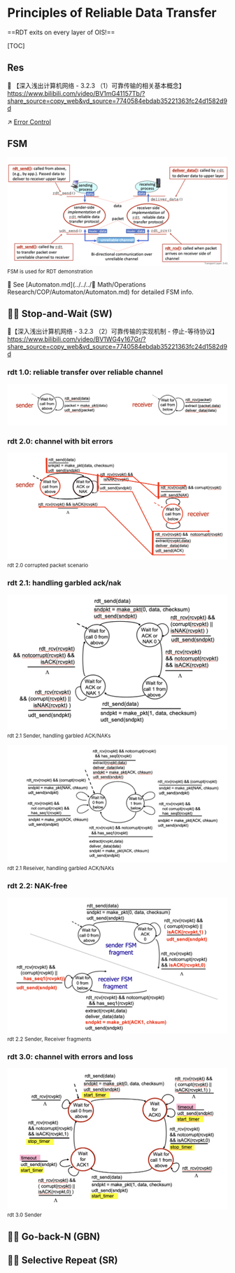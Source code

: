 # Principles of Reliable Data Transfer

==RDT exits on every layer of OIS!==



[TOC]



## Res
🔗 【深入浅出计算机网络 - 3.2.3 （1）可靠传输的相关基本概念】 https://www.bilibili.com/video/BV1mG41157Tb/?share_source=copy_web&vd_source=7740584ebdab35221363fc24d1582d9d

↗ [Error Control](../Error%20Control/Error%20Control.md)



## FSM
![](../../../../../Assets/Pics/Screenshot%202022-11-13%20at%2010.38.37%20AM.png)
<small>FSM is used for RDT demonstration</small>

🙈 See [Automaton.md](../../../🧮 Math/Operations Research/COP/Automaton/Automaton.md) for detailed FSM info.



## 🚴‍♀️ Stop-and-Wait (SW)
🔗【深入浅出计算机网络 - 3.2.3 （2）可靠传输的实现机制 - 停止-等待协议】 https://www.bilibili.com/video/BV1WG4y167Gr/?share_source=copy_web&vd_source=7740584ebdab35221363fc24d1582d9d


### rdt 1.0: reliable transfer over reliable channel
![](../../../../../Assets/Pics/Screenshot%202022-11-20%20at%2010.27.32%20AM.png)


### rdt 2.0: channel with bit errors
![](../../../../../Assets/Pics/Screenshot%202022-11-20%20at%2010.29.42%20AM.png)
<small>rdt 2.0 corrupted packet scenario</small>


### rdt 2.1: handling garbled ack/nak
![](../../../../../Assets/Pics/Screenshot%202022-11-20%20at%2010.30.10%20AM.png)
<small>rdt 2.1 Sender, handling garbled ACK/NAKs</small>

![](../../../../../Assets/Pics/Screenshot%202022-11-20%20at%2010.30.20%20AM.png)
<small>rdt 2.1 Reseiver, handling garbled ACK/NAKs</small>


### rdt 2.2: NAK-free
![](../../../../../Assets/Pics/Screenshot%202022-11-20%20at%2010.32.54%20AM.png)
<small>rdt 2.2 Sender, Receiver fragments</small>


### rdt 3.0: channel with errors and loss
![](../../../../../Assets/Pics/Screenshot%202022-11-20%20at%2010.33.57%20AM.png)
<small>rdt 3.0 Sender</small>



## 🚴‍♀️ Go-back-N (GBN)



## 🚴‍♀️ Selective Repeat (SR)

